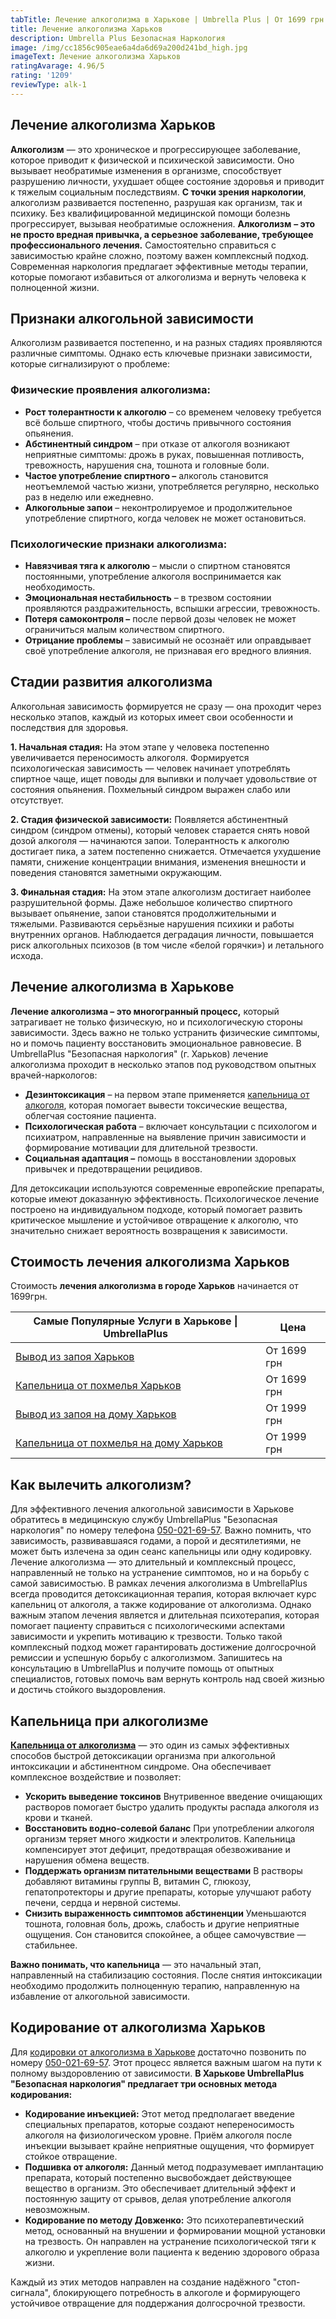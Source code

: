 ```yaml
---
tabTitle: Лечение алкоголизма в Харькове | Umbrella Plus | От 1699 грн
title: Лечение алкоголизма Харьков
description: Umbrella Plus Безопасная Наркология
image: /img/cc1856c905eae6a4da6d69a200d241bd_high.jpg
imageText: Лечение алкоголизма Харьков
ratingAvarage: 4.96/5
rating: '1209'
reviewType: alk-1
---
```


## Лечение алкоголизма Харьков

**Алкоголизм** — это хроническое и прогрессирующее заболевание, которое приводит к физической и психической зависимости. Оно вызывает необратимые изменения в организме, способствует разрушению личности, ухудшает общее состояние здоровья и приводит к тяжелым социальным последствиям. **С точки зрения наркологии**, алкоголизм развивается постепенно, разрушая как организм, так и психику. Без квалифицированной медицинской помощи болезнь прогрессирует, вызывая необратимые осложнения. **Алкоголизм** **– это не просто вредная привычка, а серьезное заболевание, требующее профессионального лечения.** Самостоятельно справиться с зависимостью крайне сложно, поэтому важен комплексный подход. Современная наркология предлагает эффективные методы терапии, которые помогают избавиться от алкоголизма и вернуть человека к полноценной жизни.

## Признаки алкогольной зависимости

Алкоголизм развивается постепенно, и на разных стадиях проявляются различные симптомы. Однако есть ключевые признаки зависимости, которые сигнализируют о проблеме:

### Физические проявления алкоголизма:

* **Рост толерантности к алкоголю** – со временем человеку требуется всё больше спиртного, чтобы достичь привычного состояния опьянения.
* **Абстинентный синдром** – при отказе от алкоголя возникают неприятные симптомы: дрожь в руках, повышенная потливость, тревожность, нарушения сна, тошнота и головные боли.
* **Частое употребление спиртного –** алкоголь становится неотъемлемой частью жизни, употребляется регулярно, несколько раз в неделю или ежедневно.
* **Алкогольные запои** – неконтролируемое и продолжительное употребление спиртного, когда человек не может остановиться.

### Психологические признаки алкоголизма:

* **Навязчивая тяга к алкоголю** – мысли о спиртном становятся постоянными, употребление алкоголя воспринимается как необходимость.
* **Эмоциональная нестабильность** – в трезвом состоянии проявляются раздражительность, вспышки агрессии, тревожность.
* **Потеря самоконтроля –** после первой дозы человек не может ограничиться малым количеством спиртного.
* **Отрицание проблемы** – зависимый не осознаёт или оправдывает своё употребление алкоголя, не признавая его вредного влияния.

## Стадии развития алкоголизма

Алкогольная зависимость формируется не сразу — она проходит через несколько этапов, каждый из которых имеет свои особенности и последствия для здоровья.

**1. Начальная стадия:**
На этом этапе у человека постепенно увеличивается переносимость алкоголя. Формируется психологическая зависимость — человек начинает употреблять спиртное чаще, ищет поводы для выпивки и получает удовольствие от состояния опьянения. Похмельный синдром выражен слабо или отсутствует.

**2. Стадия физической зависимости:**
Появляется абстинентный синдром (синдром отмены), который человек старается снять новой дозой алкоголя — начинаются запои. Толерантность к алкоголю достигает пика, а затем постепенно снижается. Отмечается ухудшение памяти, снижение концентрации внимания, изменения внешности и поведения становятся заметными окружающим.

**3. Финальная стадия:**
На этом этапе алкоголизм достигает наиболее разрушительной формы. Даже небольшое количество спиртного вызывает опьянение, запои становятся продолжительными и тяжелыми. Развиваются серьёзные нарушения психики и работы внутренних органов. Наблюдается деградация личности, повышается риск алкогольных психозов (в том числе «белой горячки») и летального исхода.

## Лечение алкоголизма в Харькове

**Лечение алкоголизма – это многогранный процесс,** который затрагивает не только физическую, но и психологическую стороны зависимости. Здесь важно не только устранить физические симптомы, но и помочь пациенту восстановить эмоциональное равновесие. В UmbrellaPlus "Безопасная наркология" (г. Харьков) лечение алкоголизма проходит в несколько этапов под руководством опытных врачей-наркологов:

* **Дезинтоксикация** – на первом этапе применяется [капельница от алкоголя](https://umbrella-plus.com.ua/kharkiv/kapelnica_ot_alkogola_kharkiv/), которая помогает вывести токсические вещества, облегчая состояние пациента.
* **Психологическая работа** – включает консультации с психологом и психиатром, направленные на выявление причин зависимости и формирование мотивации для длительной трезвости.
* **Социальная адаптация –** помощь в восстановлении здоровых привычек и предотвращении рецидивов.

Для детоксикации используются современные европейские препараты, которые имеют доказанную эффективность. Психологическое лечение построено на индивидуальном подходе, который помогает развить критическое мышление и устойчивое отвращение к алкоголю, что значительно снижает вероятность возвращения к зависимости.

## Стоимость лечения алкоголизма Харьков

Стоимость **лечения алкоголизма в городе Харьков** начинается от 1699грн.

| Самые Популярные Услуги в Харькове \| UmbrellaPlus                                                                    | Цена        |
| --------------------------------------------------------------------------------------------------------------------- | ----------- |
| [Вывод из запоя Харьков](https://umbrella-plus.com.ua/kharkiv/vivod-iz-zapoia-kharkiv/)                               | От 1699 грн |
| [Капельница от похмелья Харьков](https://umbrella-plus.com.ua/kharkiv/kapelnica_ot_alkogola_kharkiv/)                 | От 1699 грн |
| [Вывод из запоя на дому Харьков](https://umbrella-plus.com.ua/kharkiv/vivod-iz-zapoia-na-domy-kharkiv/)               | От 1999 грн |
| [Капельница от похмелья на дому Харьков](https://umbrella-plus.com.ua/kharkiv/kapelnica_ot_alkogola_na_domy_kharkiv/) | От 1999 грн |

## Как вылечить алкоголизм?

Для эффективного лечения алкогольной зависимости в Харькове обратитесь в медицинскую службу UmbrellaPlus "Безопасная наркология" по номеру телефона [050-021-69-57](tel:0500216957). Важно помнить, что зависимость, развивавшаяся годами, а порой и десятилетиями, не может быть излечена за один сеанс капельницы или одну кодировку. Лечение алкоголизма — это длительный и комплексный процесс, направленный не только на устранение симптомов, но и на борьбу с самой зависимостью. В рамках лечения алкоголизма в UmbrellaPlus всегда проводится детоксикационная терапия, которая включает курс капельниц от алкоголя, а также кодирование от алкоголизма. Однако важным этапом лечения является и длительная психотерапия, которая помогает пациенту справиться с психологическими аспектами зависимости и укрепить мотивацию к трезвости. Только такой комплексный подход может гарантировать достижение долгосрочной ремиссии и успешную борьбу с алкоголизмом. Запишитесь на консультацию в UmbrellaPlus и получите помощь от опытных специалистов, готовых помочь вам вернуть контроль над своей жизнью и достичь стойкого выздоровления.

## Капельница при алкоголизме

**[Капельница от алкоголизма]()** — это один из самых эффективных способов быстрой детоксикации организма при алкогольной интоксикации и абстинентном синдроме. Она обеспечивает комплексное воздействие и позволяет:

* **Ускорить выведение токсинов**
  Внутривенное введение очищающих растворов помогает быстро удалить продукты распада алкоголя из крови и тканей.
* **Восстановить водно-солевой баланс**
  При употреблении алкоголя организм теряет много жидкости и электролитов. Капельница компенсирует этот дефицит, предотвращая обезвоживание и нарушения обмена веществ.
* **Поддержать организм питательными веществами**
  В растворы добавляют витамины группы B, витамин C, глюкозу, гепатопротекторы и другие препараты, которые улучшают работу печени, сердца и нервной системы.
* **Снизить выраженность симптомов абстиненции**
  Уменьшаются тошнота, головная боль, дрожь, слабость и другие неприятные ощущения. Сон становится спокойнее, а общее самочувствие — стабильнее.

**Важно понимать, что капельница** — это начальный этап, направленный на стабилизацию состояния. После снятия интоксикации необходимо продолжить полноценную терапию, направленную на избавление от алкогольной зависимости.

## Кодирование от алкоголизма Харьков

Для [кодировки от алкоголизма в Харькове](https://umbrella-plus.com.ua/kharkiv/kodirovka-ot-alkogolia-kharkiv/) достаточно позвонить по номеру [050-021-69-57](tel:0500216957). Этот процесс является важным шагом на пути к полному выздоровлению от зависимости. **В Харькове UmbrellaPlus "Безопасная наркология" предлагает три основных метода кодирования:**

* **Кодирование инъекцией:** Этот метод предполагает введение специальных препаратов, которые создают непереносимость алкоголя на физиологическом уровне. Приём алкоголя после инъекции вызывает крайне неприятные ощущения, что формирует стойкое отвращение.
* **Подшивка от алкоголя:** Данный метод подразумевает имплантацию препарата, который постепенно высвобождает действующее вещество в организм. Это обеспечивает длительный эффект и постоянную защиту от срывов, делая употребление алкоголя невозможным.
* **Кодирование по методу Довженко:** Это психотерапевтический метод, основанный на внушении и формировании мощной установки на трезвость. Он направлен на устранение психологической тяги к алкоголю и укрепление воли пациента к ведению здорового образа жизни.

Каждый из этих методов направлен на создание надёжного "стоп-сигнала", блокирующего потребность в алкоголе и формирующего устойчивое отвращение для поддержания долгосрочной трезвости.
